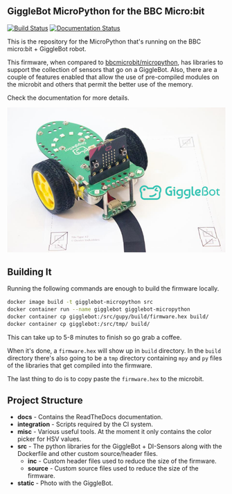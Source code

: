 ## GiggleBot MicroPython for the BBC Micro:bit 
[![Build Status](https://travis-ci.org/RobertLucian/micropython-gigglebot.svg?branch=master)](https://travis-ci.org/RobertLucian/micropython-gigglebot) [![Documentation Status](https://readthedocs.org/projects/gigglebot-dev/badge/?version=develop)](https://gigglebot-dev.readthedocs.io/en/develop/?badge=develop)

This is the repository for the MicroPython that's running on the BBC micro:bit + GiggleBot robot.

This firmware, when compared to [bbcmicrobit/micropython](https://github.com/bbcmicrobit/micropython), has libraries to support the collection of sensors that go on a GiggleBot. Also, there are a couple of features enabled that allow the use of pre-compiled modules on the microbit and others that permit the better use of the memory.

Check the documentation for more details.

![](docs/source/_static/images/GiggleBot-Line_Follower_900x.png)

## Building It

Running the following commands are enough to build the firmware locally.
```bash
docker image build -t gigglebot-micropython src
docker container run --name gigglebot gigglebot-micropython
docker container cp gigglebot:/src/gupy/build/firmware.hex build/
docker container cp gigglebot:/src/tmp/ build/
```

This can take up to 5-8 minutes to finish so go grab a coffee. 

When it's done, a `firmware.hex` will show up in `build` directory. In the `build` directory there's also going to be a `tmp` directory containing `mpy` and `py` files of the libraries that get compiled into the firmware.

The last thing to do is to copy paste the `firmware.hex` to the microbit. 

## Project Structure

* **docs** - Contains the ReadTheDocs documentation.
* **integration** - Scripts required by the CI system.
* **misc** - Various useful tools. At the moment it only contains the color picker for HSV values.
* **src** - The python libraries for the GiggleBot + DI-Sensors along with the Dockerfile and other custom source/header files.
    * **inc** - Custom header files used to reduce the size of the firmware.
    * **source** - Custom source files used to reduce the size of the firmware.
* **static** - Photo with the GiggleBot.